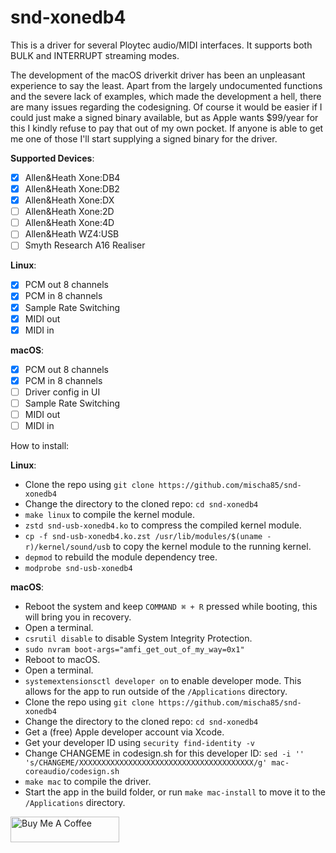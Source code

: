 # snd-xonedb4

This is a driver for several Ploytec audio/MIDI interfaces. It supports both BULK and INTERRUPT streaming modes.

The development of the macOS driverkit driver has been an unpleasant experience to say the least. Apart from the largely undocumented functions and the severe lack of examples, which made the development a hell, there are many issues regarding the codesigning. Of course it would be easier if I could just make a signed binary available, but as Apple wants $99/year for this I kindly refuse to pay that out of my own pocket. If anyone is able to get me one of those I'll start supplying a signed binary for the driver.

**Supported Devices**:

- [x] Allen&Heath Xone:DB4
- [x] Allen&Heath Xone:DB2
- [x] Allen&Heath Xone:DX
- [ ] Allen&Heath Xone:2D
- [ ] Allen&Heath Xone:4D
- [ ] Allen&Heath WZ4:USB
- [ ] Smyth Research A16 Realiser

**Linux**:

- [x] PCM out 8 channels
- [x] PCM in 8 channels
- [x] Sample Rate Switching
- [x] MIDI out
- [x] MIDI in

**macOS**:

- [x] PCM out 8 channels
- [x] PCM in 8 channels
- [ ] Driver config in UI
- [ ] Sample Rate Switching
- [ ] MIDI out
- [ ] MIDI in

How to install:

**Linux**:

- Clone the repo using ```git clone https://github.com/mischa85/snd-xonedb4```
- Change the directory to the cloned repo: ```cd snd-xonedb4```
- ```make linux``` to compile the kernel module.
- ```zstd snd-usb-xonedb4.ko``` to compress the compiled kernel module.
- ```cp -f snd-usb-xonedb4.ko.zst /usr/lib/modules/$(uname -r)/kernel/sound/usb``` to copy the kernel module to the running kernel.
- ```depmod``` to rebuild the module dependency tree.
- ```modprobe snd-usb-xonedb4```

**macOS**:

- Reboot the system and keep ```COMMAND ⌘ + R``` pressed while booting, this will bring you in recovery.
- Open a terminal.
- ```csrutil disable``` to disable System Integrity Protection.
- ```sudo nvram boot-args="amfi_get_out_of_my_way=0x1"```
- Reboot to macOS.
- Open a terminal.
- ```systemextensionsctl developer on``` to enable developer mode. This allows for the app to run outside of the ```/Applications``` directory.
- Clone the repo using ```git clone https://github.com/mischa85/snd-xonedb4```
- Change the directory to the cloned repo: ```cd snd-xonedb4```
- Get a (free) Apple developer account via Xcode.
- Get your developer ID using ```security find-identity -v```
- Change CHANGEME in codesign.sh for this developer ID: ```sed -i '' 's/CHANGEME/XXXXXXXXXXXXXXXXXXXXXXXXXXXXXXXXXXXXXXX/g' mac-coreaudio/codesign.sh```
- ```make mac``` to compile the driver.
- Start the app in the build folder, or run ```make mac-install``` to move it to the ```/Applications``` directory.

<a href="https://www.buymeacoffee.com/mischa85" target="_blank"><img src="https://cdn.buymeacoffee.com/buttons/default-orange.png" alt="Buy Me A Coffee" height="41" width="174"></a>
